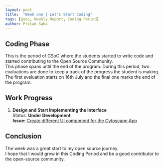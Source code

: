 ```yaml
---
layout: post
title:  "Week one | Let's Start Coding"
tags: [gsoc, Weekly Report, Coding Period]
author: Pritam Saha
---
```

## Coding Phase

This is the period of GSoC where the students started to write code and started contributing to the Open Source Community.  
This phase spans until the end of the program. During this period, two evaluations are done to keep a track of the progress the student is making. The first evaluation starts on 16th July and the final one marks the end of the program.

## Work Progress

1. **Design and Start Implementing the Interface**  
    Status: **Under Development**  
    **Issue:** [Create different UI component for the Cytoscape App](https://github.com/cannin/causalpath_cytoscape_app/issues/9)



## Conclusion  

The week was a great start to my open source journey.<br>
I hope that I would grow in this Coding Period and be a good contributor to the open-source community.
